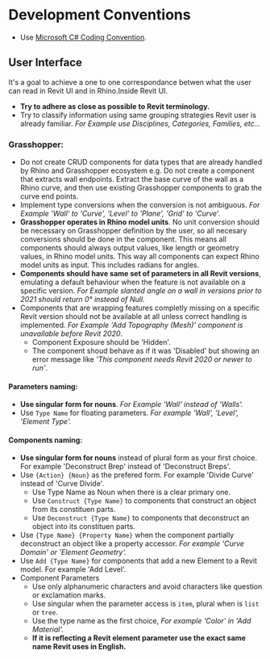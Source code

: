 # Development Conventions

- Use [Microsoft C# Coding Convention](https://docs.microsoft.com/en-us/dotnet/csharp/programming-guide/inside-a-program/coding-conventions).

## User Interface
It's a goal to achieve a one to one correspondance betwen what the user can read in Revit UI and in Rhino.Inside Revit UI.

- **Try to adhere as close as possible to Revit terminology.**
- Try to classify information using same grouping strategies Revit user is already familiar. *For Example use Disciplines, Categories, Families, etc…*

### Grasshopper:

- Do not create CRUD components for data types that are already handled by Rhino and Grasshopper ecosystem e.g. Do not create a component that extracts wall endpoints. Extract the base curve of the wall as a Rhino curve, and then use existing Grasshopper components to grab the curve end points.
- Implement type conversions when the conversion is not ambiguous. *For Example 'Wall' to 'Curve', 'Level' to 'Plane', 'Grid' to 'Curve'.*
- **Grasshopper operates in Rhino model units**. No unit conversion should be necessary on Grasshopper definition by the user, so all necesary conversions should be done in the component. This means all components should always output values, like length or geometry values, in Rhino model units. This way all components can expect Rhino model units as input. This includes radians for angles.
- **Components should have same set of parameters in all Revit versions**, emulating a default behaviour when the feature is not available on a specific version. *For Example slanted angle on a wall in versions prior to 2021 should return 0° instead of Null*.
- Components that are wrapping features completly missing on a specific Revit version should not be available at all unless correct handling is implemented. *For Example 'Add Topography (Mesh)' component is unavailable before Revit 2020*.
  - Component Exposure should be 'Hidden'.
  - The component shoud behave as if it was 'Disabled' but showing an error message like *'This component needs Revit 2020 or newer to run'*.

#### Parameters naming:
- **Use singular form for nouns**. *For Example 'Wall' instead of 'Walls'.*
- Use `Type Name` for floating parameters. *For example 'Wall', 'Level', 'Element Type'.*
  
#### Components naming:
- **Use singular form for nouns** instead of plural form as your first choice. For example 'Deconstruct Brep' instead of 'Deconstruct Breps'.
- Use `{Action} {Noun}` as the prefered form. For example 'Divide Curve' instead of 'Curve Divide'.
  - Use Type Name as Noun when there is a clear primary one.
  - Use `Construct {Type Name}` to components that construct an object from its constituen parts.
  - Use `Deconstruct {Type Name}` to components that deconstruct an object into its constituen parts.
- Use `{Type Name} {Property Name}` when the component partially deconstruct an object like a property accessor. *For example 'Curve Domain' or 'Element Geometry'.*
- Use `Add {Type Name}` for components that add a new Element to a Revit model. For example 'Add Level'.
- Component Parameters
  - Use only alphanumeric characters and avoid characters like question or exclamation marks.
  - Use singular when the parameter access is `item`, plural when is `list` or `tree`.
  - Use the type name as the first choice, *For example 'Color' in 'Add Material'.*
  - **If it is reflecting a Revit element parameter use the exact same name Revit uses in English.**
